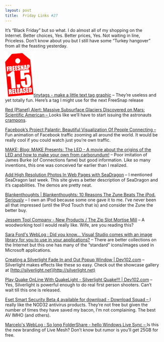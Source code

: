 ```yaml
---
layout: post
title:  Friday Links #27
---
```

It’s “Black Friday” but so what. I do almost all of my shopping on the Internet. Better choices, Yes. Better prices, Yes. Not waiting in line, Priceless. Don’t know about you but I still have some “Turkey hangover” from all the feasting yesterday.

![tinytags](/cdn/images/blog/FridayLinks27_979B/tinytags_thumb.png)[tinytags - make a little text tag graphic](http://wigflip.com/tinytags/) – They’re useless and yet totally fun. Here’s a tag I might use for the next FreeSnap release

[Red (Planet) Alert: Massive Subsurface Glaciers Discovered on Mars: Scientific American – ](http://www.sciam.com/article.cfm?id=red-planet-alert-massive&ec=su_marsglaciers)Looks like we’ll have to start issuing the astronauts [crampons](http://en.wikipedia.org/wiki/Crampons).

[Facebook’s Project Palantir: Beautiful Visualization Of People Connecting – ](http://www.techcrunch.com/2008/11/22/facebooks-project-palantir-beautiful-visualization-of-people-connecting/)Fun animation of Facebook traffic zooming all around the world. It would be really cool if you could watch just you’re own traffic.

[MAKE: Blog: MAKE Presents: The LED - A movie about the origins of the LED and how to make your own from carborundum!](http://blog.makezine.com/archive/2008/11/make_presents_the_led_a_m.html) – Poor imitation of James Burke (of Connections fame) but good information. Like so many inventions, this one was conceived far earlier than I realized.

[Add High Resolution Photos In Web Pages with SeaDragon](http://www.labnol.org/software/add-high-res-images-in-web-pages/5517/) – I mentioned SeaDragon last week. This site gives a better description of SeaDragon and it’s capabilities. The demos are pretty neat.

[Blankenthoughts | Blankenthoughts: 10 Reasons The Zune Beats The iPod. Seriously](http://jeffblankenburg.com/2008/11/10-reasons-zune-beats-ipod-seriously.aspx) – I own an IPod because some one gave it to me. I’ve never been all that impressed (until the IPod Touch that is) and consider the Zune the better buy.

[Jessem Tool Company - New Products / The Zip Slot Mortise Mill](http://www.jessem.com/zipslot.htm) – A woodworking tool I would really like. Wife, are you reading this?

[Sara Ford's WebLog : Did you know… Visual Studio comes with an image library for you to use in your applications?](http://blogs.msdn.com/saraford/archive/2008/11/25/did-you-know-visual-studio-comes-with-an-image-library-for-you-to-use-in-your-applications-363.aspx) – There are better collections on the Internet but this one has many of the “standard” icons/images used in Microsoft applications.

[Creating a Silverlight Fade In and Out Popup Window | Dev102.com](http://www.dev102.com/2008/11/24/creating-a-silverlight-fade-in-and-out-popup-window/) – Silverlight makes effects like these so easy. Check out the showcase gallery at [http://silverlight.net](http://silverlight.net)

[Play Quake OnLine With QuakeLight - Silverlight Quake!!! | Dev102.com](http://www.dev102.com/2008/11/14/play-quake-online-with-quakelight-silverlight-quake/) – Yes, Silverlight is powerful enough to do real first person shooters. Can’t wait till this one is released.

[Eset Smart Security Beta 4 available for download - Download Squad – ](http://www.downloadsquad.com/2008/11/26/eset-smart-security-beta-4-available-for-download/)I really like the NOD32 antivirus products. They’re not free but given the number of times they have saved my bacon, I’m not complaining. The best AV IMHO (and others).

[Marcelo's WebLog : So long FolderShare - hello Windows Live Sync – ](http://blogs.msdn.com/marcelolr/archive/2008/11/25/so-long-foldershare-hello-windows-live-sync.aspx)Is this the new branding of Live Mesh? Don’t know but rumor is you’ll get 25GB for free.
